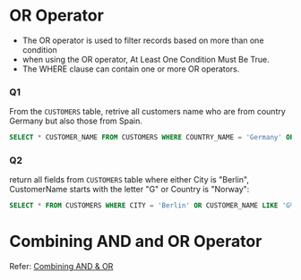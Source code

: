 # OR Operator 

- The OR operator is used to filter records based on more than one condition
- when using the OR operator, At Least One Condition Must Be True.
- The WHERE clause can contain one or more OR operators.

### Q1
From the `CUSTOMERS` table, retrive all customers name who are from country Germany but also those from Spain.

```sql
SELECT * CUSTOMER_NAME FROM CUSTOMERS WHERE COUNTRY_NAME = 'Germany' OR COUNTRY_NAME = 'Spain'; 
```

### Q2 
return all fields from `CUSTOMERS` table where either City is "Berlin", CustomerName starts with the letter "G" or Country is "Norway":

```sql 
SELECT * FROM CUSTOMERS WHERE CITY = 'Berlin' OR CUSTOMER_NAME LIKE 'G%' OR COUNTRY = 'Norway';
```

# Combining AND and OR Operator 

Refer: [Combining AND & OR](../AND/Readme.md)